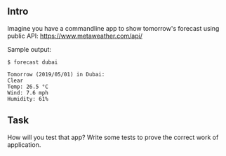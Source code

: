 ## Intro 
Imagine you have a commandline app to show tomorrow's forecast using public API: https://www.metaweather.com/api/

Sample output:
```
$ forecast dubai

Tomorrow (2019/05/01) in Dubai:
Clear
Temp: 26.5 °C
Wind: 7.6 mph
Humidity: 61%
```

## Task
How will you test that app? Write some tests to prove the correct work of application.